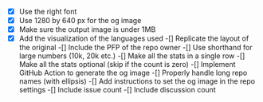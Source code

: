 -[x] Use the right font
-[x] Use 1280 by 640 px for the og image
-[x] Make sure the output image is under 1MB
-[x] Add the visualization of the languages used
-[] Replicate the layout of the original
-[] Include the PFP of the repo owner
-[] Use shorthand for large numbers (10k, 20k etc.)
-[] Make all the stats in a single row
-[] Make all the stats optional (skip if the count is zero)
-[] Implement GitHub Action to generate the og image
-[] Properly handle long repo names (with ellipsis)
-[] Add instructions to set the og image in the repo settings
-[] Include issue count
-[] Include discussion count